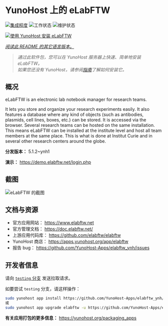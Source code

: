 <!--
注意：此 README 由 <https://github.com/YunoHost/apps/tree/master/tools/readme_generator> 自动生成
请勿手动编辑。
-->

# YunoHost 上的 eLabFTW

[![集成程度](https://dash.yunohost.org/integration/elabftw.svg)](https://ci-apps.yunohost.org/ci/apps/elabftw/) ![工作状态](https://ci-apps.yunohost.org/ci/badges/elabftw.status.svg) ![维护状态](https://ci-apps.yunohost.org/ci/badges/elabftw.maintain.svg)

[![使用 YunoHost 安装 eLabFTW](https://install-app.yunohost.org/install-with-yunohost.svg)](https://install-app.yunohost.org/?app=elabftw)

*[阅读此 README 的其它语言版本。](./ALL_README.md)*

> *通过此软件包，您可以在 YunoHost 服务器上快速、简单地安装 eLabFTW。*  
> *如果您还没有 YunoHost，请参阅[指南](https://yunohost.org/install)了解如何安装它。*

## 概况

eLabFTW is an electronic lab notebook manager for research teams.

It lets you store and organize your research experiments easily. It also features a database where any kind of objects (such as antibodies, plasmids, cell lines, boxes, etc.) can be stored. It is accessed via the browser. Several research teams can be hosted on the same installation. This means eLabFTW can be installed at the institute level and host all team members at the same place. This is what is done at Institut Curie and in several other research centers around the globe.

**分发版本：** 5.1.2~ynh1

**演示：** <https://demo.elabftw.net/login.php>

## 截图

![eLabFTW 的截图](./doc/screenshots/screen-1.jpg)

## 文档与资源

- 官方应用网站： <https://www.elabftw.net>
- 官方管理文档： <https://doc.elabftw.net/>
- 上游应用代码库： <https://github.com/elabftw/elabftw>
- YunoHost 商店： <https://apps.yunohost.org/app/elabftw>
- 报告 bug： <https://github.com/YunoHost-Apps/elabftw_ynh/issues>

## 开发者信息

请向 [`testing` 分支](https://github.com/YunoHost-Apps/elabftw_ynh/tree/testing) 发送拉取请求。

如要尝试 `testing` 分支，请这样操作：

```bash
sudo yunohost app install https://github.com/YunoHost-Apps/elabftw_ynh/tree/testing --debug
或
sudo yunohost app upgrade elabftw -u https://github.com/YunoHost-Apps/elabftw_ynh/tree/testing --debug
```

**有关应用打包的更多信息：** <https://yunohost.org/packaging_apps>
